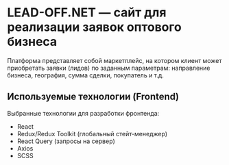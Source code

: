 # LEAD-OFF.NET — сайт для реализации заявок оптового бизнеса

Платформа представляет собой маркетплейс, на котором клиент может приобретать заявки (лидов) по заданным параметрам: направление бизнеса, география, сумма сделки, покупатель и т.д.

## Используемые технологии (Frontend)

Выбранные технологии для разработки фронтенда:

- React
- Redux/Redux Toolkit (глобальный стейт-менеджер)
- React Query (запросы на сервер)
- Axios
- SCSS